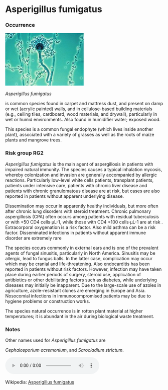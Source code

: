 <!-- TITLE: Asperigillus fumigatus -->

# Asperigillus fumigatus

### Occurrence
![Aspergillus Fumigatus](/uploads/aspergillus-fumigatus.jpg "Aspergillus Fumigatus")

*Asperigillus fumigatus* 

is common species found in carpet and mattress dust, and present on damp or wet (acrylic painted) walls, and in cellulose-based building materials (e.g., ceiling tiles, cardboard, wood materials, and drywall), particularly in wet or humid environments. Also found in humidifier water; exposed wood.

This species is a common fungal endophyte (which lives inside another plant), associated with a variety of grasses as well as the roots of maize plants and mangrove trees. 

### Risk group RG2
*Asperigillus fumigatus*  is the main agent of aspergillosis in patients with impaired natural immunity. The species causes a typical inhalation mycosis, whereby colonization and invasion are generally accompanied by allergic reactions. Particularly low-level white cells patients, transplant patients, patients under intensive care, patients with chronic liver disease and patients with chronic granulomatous disease are at risk, but  cases are also reported in patients without apparent underlying disease.

Dissemination may occur in apparently healthy individuals, but more often after chronic lung disorders with steroid treatment. Chronic pulmonary aspergillosis (CPA) often occurs among patients with residual tuberculosis or with <50 CD4 cells⋅µL-1, while those with CD4 <100 cells⋅µL-1 are at risk . Extracorporal oxygenation is a risk factor. Also mild asthma can be a risk factor. Disseminated infections in patients without apparent immune disorder are extremely rare  

The species occurs commonly in external ears and is one of the prevalent agents of fungal sinusitis, particularly in North America. Sinusitis may be allergic, lead to fungus balls. In the latter case, complication may occur which may be cranial and life-threatening. Also endocarditis has been reported in patients without risk factors. However, infection may have taken place during earlier periods of surgery, steroid use, application of antibiotics or other debilitating factors such as diabetes, while underlying diseases may initially be inapparent. Due to the large-scale use of azoles in agriculture, azole-resistant clones are emerging in Europe and Asia. Nosocomial infections in immunocompromised patients may be due to hygiene problems or construction works.

The species natural occurrence is in rotten plant material at higher temperatures; it is abundant in the air during biological waste treatment.

### Notes
Other names used for *Asperigillus fumigatus* are 

*Cephalosporium acremonium*, and *Sarocladium strictum*.

<audio controls>
	<source src="/uploads/acremonium-strictum.mp3" type="audio/mp3">
</audio>

Wikipedia: [Asperigillus fumigatus](https://en.wikipedia.org/wiki/Acremonium_strictum)

